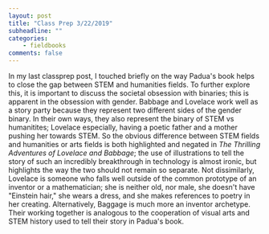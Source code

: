 ```yaml
---
layout: post
title: "Class Prep 3/22/2019"
subheadline: ""
categories:
    - fieldbooks
comments: false
---
```

In my last classprep post, I touched briefly on the way Padua's book helps to close the gap between STEM and humanities fields. To further explore this, it is important to discuss the societal obsession with binaries; this is apparent in the obsession with gender. Babbage and Lovelace work well as a story party because they represent two different sides of the gender binary. In their own ways, they also represent the binary of STEM vs humanitites; Lovelace especially, having a poetic father and a mother pushing her towards STEM. So the obvious difference between STEM fields and humanities or arts fields is both highlighted and negated in *The Thrilling Adventures of Lovelace and Babbage*; the use of illustrations to tell the story of such an incredibly breakthrough in technology is almost ironic, but highlights the way the two should not remain so separate. Not dissimilarly, Lovelace is someone who falls well outside of the common prototype of an inventor or a mathematician; she is neither old, nor male, she doesn't have "Einstein hair," she wears a dress, and she makes references to poetry in her creating. Alternatively, Baggage is much more an inventor archetype. Their working together is analogous to the cooperation of visual arts and STEM history used to tell their story in Padua's book. 